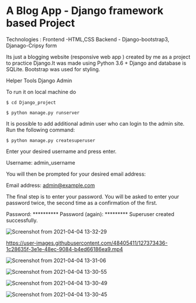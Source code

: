 # A Blog App - Django framework based Project

Technologies : Frontend -HTML,CSS   Backend  - Django-bootstrap3, Djanago-Cripsy form

Its just a blogging website (responsive web app ) created by me as a project to practice Django.It was made using Python 3.6 + Django and database is SQLite. Bootstrap was used for styling.

Helper Tools
Django Admin

To run it on local machine do
```
$ cd Django_project

$ python manage.py runserver
```
It is possible to add additional admin user who can login to the admin site. Run the following command:
```
$ python manage.py createsuperuser
```
Enter your desired username and press enter.

Username: admin_username

You will then be prompted for your desired email address:

Email address: admin@example.com

The final step is to enter your password. You will be asked to enter your password twice, the second time as a confirmation of the first.

Password: **********
Password (again): *********
Superuser created successfully.


![Screenshot from 2021-04-04 13-32-29](https://user-images.githubusercontent.com/48405411/113506766-68a76080-9564-11eb-9318-a49b82f2b280.png)


https://user-images.githubusercontent.com/48405411/127373436-1c28635f-3e1e-48ec-9084-b4ed66186ea9.mp4


![Screenshot from 2021-04-04 13-31-06](https://user-images.githubusercontent.com/48405411/113506801-896fb600-9564-11eb-9641-cc4e608357ed.png)


![Screenshot from 2021-04-04 13-30-55](https://user-images.githubusercontent.com/48405411/113506806-8bd21000-9564-11eb-946f-87b29bde58c6.png)


![Screenshot from 2021-04-04 13-30-49](https://user-images.githubusercontent.com/48405411/113506807-8ecd0080-9564-11eb-8cb7-e2f0bc92157f.png)


![Screenshot from 2021-04-04 13-30-45](https://user-images.githubusercontent.com/48405411/113506808-92f91e00-9564-11eb-8675-805d050c166a.png)
